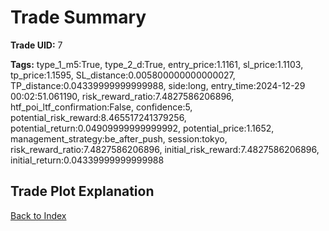 # Trade Summary

**Trade UID:** 7 

**Tags:** type_1_m5:True, type_2_d:True, entry_price:1.1161, sl_price:1.1103, tp_price:1.1595, SL_distance:0.005800000000000027, TP_distance:0.04339999999999988, side:long, entry_time:2024-12-29 00:02:51.061190, risk_reward_ratio:7.4827586206896, htf_poi_ltf_confirmation:False, confidence:5, potential_risk_reward:8.465517241379256, potential_return:0.04909999999999992, potential_price:1.1652, management_strategy:be_after_push, session:tokyo, risk_reward_ratio:7.4827586206896, initial_risk_reward:7.4827586206896, initial_return:0.04339999999999988

## Trade Plot Explanation


[Back to Index](index.md)
